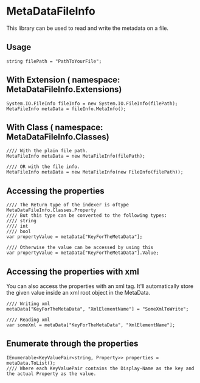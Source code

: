 # MetaDataFileInfo

This library can be used to read and write the metadata on a file.

## Usage

```
string filePath = "PathToYourFile";
```


## With Extension ( namespace: MetaDataFileInfo.Extensions)
```
System.IO.FileInfo fileInfo = new System.IO.FileInfo(filePath);
MetaFileInfo metaData = fileInfo.MetaInfo();
```


## With Class ( namespace: MetaDataFileInfo.Classes)
```
//// With the plain file path.
MetaFileInfo metaData = new MetaFileInfo(filePath);

//// OR with the file info.
MetaFileInfo metaData = new MetaFileInfo(new FileInfo(filePath));
```


## Accessing the properties
```
//// The Return type of the indexer is oftype MetaDataFileInfo.Classes.Property
//// But this type can be converted to the following types:
//// string
//// int
//// bool
var propertyValue = metaData["KeyForTheMetaData"];

//// Otherwise the value can be accessed by using this
var propertyValue = metaData["KeyForTheMetaData"].Value;
```


## Accessing the properties with xml

You can also access the properties with an xml tag. It'll automatically store the given value inside an xml root object in the MetaData.
```
//// Writing xml
metaData["KeyForTheMetaData", "XmlElementName"] = "SomeXmlToWrite";

//// Reading xml
var someXml = metaData["KeyForTheMetaData", "XmlElementName"];
```


## Enumerate through the properties
```
IEnumerable<KeyValuePair<string, Property>> properties = metaData.ToList();
//// Where each KeyValuePair contains the Display-Name as the key and the actual Property as the value.
```
